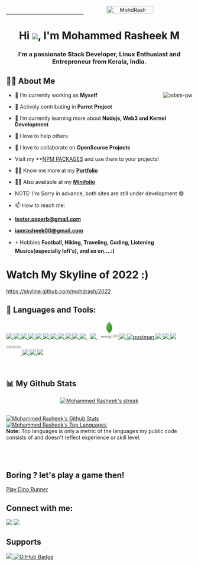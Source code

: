 <a align="center" href="https://skyline.github.com/mohdrash/2022">&nbsp;&nbsp;&nbsp;&nbsp;&nbsp;&nbsp;&nbsp;&nbsp;&nbsp;&nbsp;&nbsp;&nbsp;&nbsp;&nbsp;&nbsp;&nbsp;&nbsp;&nbsp;&nbsp;&nbsp;&nbsp;&nbsp;&nbsp;&nbsp;&nbsp;&nbsp;&nbsp;&nbsp;&nbsp;&nbsp;&nbsp;&nbsp;&nbsp;&nbsp;&nbsp;&nbsp;&nbsp;&nbsp;&nbsp;&nbsp;&nbsp;&nbsp;&nbsp;&nbsp;&nbsp;&nbsp;&nbsp;&nbsp;&nbsp;&nbsp;&nbsp;&nbsp; <img title="MohdRash" width="50%" src="https://res.cloudinary.com/osperbian/image/upload/v1650269405/myslef_data/mohdrash_idgjcb.png" height="55%"/></a>

<h1 align="center">Hi <img src="https://raw.githubusercontent.com/MartinHeinz/MartinHeinz/master/wave.gif" width="5%">, I'm Mohammed Rasheek M</h1>
<h3 align="center">I'm a passionate Stack Developer, Linux Enthusiast and Entrepreneur from Kerala, India.</h3>



## 🙋‍♂️ About Me

<p><img align="right" src="https://user-images.githubusercontent.com/87312799/168414003-30c76d43-b8d5-431c-9525-b4c10ae06455.gif" alt="adam-pw" /></p>


- 🔭 I’m currently working as **Myself**

- 🔭 Actively contributing in **Parrot Project**

- 🌱 I’m currently learning more about **Nodejs, Web3 and Kernel Development**

- 👯 I love to help others

- 👯 I love to collaborate on **OpenSource Projects**
- Visit my **[NPM PACKAGES](https://www.npmjs.com/~mohdrash) and use them to your projects! 

- 👨‍💻 Know me more at my **[Portfolio](https://mohdrash.github.io/myself/)**
- 👨‍💻 Also available at my **[Minifolio](https://mohdrash.github.io/minifolio/)**
- NOTE: I'm Sorry in advance, both sites are still under development 😅

- 📫 How to reach me: 
- **tester.osperb@gmail.com**
- **iamrasheek00@gmail.com**

- ⚡ Hobbies **Football, Hiking, Traveling, Coding, Listening Musics(especially lofi's), and so on....:)**

# Watch My Skyline of 2022 :)

https://skyline.github.com/mohdrash/2022

## 🚀 Languages and Tools:

<p align="left"> 
    <a title="Moralis" href="https://moralis.io" target="_blank"> <img src="https://res.cloudinary.com/osperbian/image/upload/v1650266618/myslef_data/moralisWhiteLogo_cropped_fhuro4.png"/> </a>
    <a title="React" href="https://reactjs.org" target="_blank"> <img src="https://img.icons8.com/color/48/000000/react-native.png"/> </a>
    <a title="Next" href="https://nextjs.org" target="_blank"> <img src="https://res.cloudinary.com/osperbian/image/upload/v1650267334/myslef_data/next-js-logo_cropped_vxnmkf.png"/> </a>
    <a title="Debian" href="https://www.debian.org" target="_blank"> <img src="https://img.icons8.com/color/48/debian.png"/> </a>
    <a title="Arch" href="https://archlinux.org" target="_blank"> <img src="https://res.cloudinary.com/osperbian/image/upload/v1650266846/myslef_data/arch_cropped_czfkm0.png"/> </a>
    <a title="Javascript" href="https://developer.mozilla.org/en-US/docs/Web/JavaScript" target="_blank"> <img src="https://img.icons8.com/color/48/000000/javascript.png"/> </a> 
    <a title="HTML5" href="https://www.w3.org/html/" target="_blank"> <img src="https://img.icons8.com/color/48/000000/html-5.png"/> </a> 
    <a title="CSS" href="https://www.w3schools.com/css/" target="_blank"> <img src="https://img.icons8.com/color/48/000000/css3.png"/> </a> 
    <a title="Bootstrap" href="https://getbootstrap.com" target="_blank"> <img src="https://img.icons8.com/color/48/000000/bootstrap.png"/> </a> 
    <a title="Python" href="https://www.python.org" target="_blank"> <img src="https://img.icons8.com/color/48/000000/python.png"/> </a> 
    <a title="Nodejs" style="padding-right:8px;" href="https://nodejs.org" target="_blank"> <img src="https://img.icons8.com/color/48/000000/nodejs.png"/> </a> 
    <a title="Mysql" style="padding-right:8px;" href="https://www.mysql.com/" target="_blank"> <img src="https://img.icons8.com/fluent/50/000000/mysql-logo.png"/> </a>
    <a title="Mongodb" href="https://www.mongodb.com/" target="_blank"> <img src="https://raw.githubusercontent.com/devicons/devicon/master/icons/mongodb/mongodb-original-wordmark.svg" alt="mongodb" width="48" height="48"/> </a> 
    <a title="Firebase" href="https://firebase.google.com/" target="_blank"> <img src="https://img.icons8.com/color/48/000000/firebase.png"/> </a> 
    <a title="Postman" href="https://postman.com" target="_blank"> <img src="https://www.vectorlogo.zone/logos/getpostman/getpostman-icon.svg" alt="postman" width="45" height="45"/> </a>   
    <a title="Git" href="https://git-scm.com/" target="_blank"> <img src="https://img.icons8.com/color/48/000000/git.png"/> </a> 
    <a title="C++" href="http://www.cplusplus.org" target="_blank"> <img src="https://img.icons8.com/color/48/c-plus-plus-logo.png"/> </a> 
    <a title="Redux" href="https://redux.js.org" target="_blank"> <img src="https://img.icons8.com/color/48/000000/redux.png"/> </a>
    <a title="Expressjs" href="https://expressjs.com" target="_blank"> <img src="https://raw.githubusercontent.com/devicons/devicon/master/icons/express/express-original-wordmark.svg" alt="express" width="40" height="40"/> </a>
    <a title="Postgresql" href="https://www.postgresql.org" target="_blank"> <img src="https://res.cloudinary.com/osperbian/image/upload/v1650267998/myslef_data/postgress_cropped_erbusl.png"/> </a>
    <a title="Solidity" href="https://soliditylang.org" target="_blank"> <img src="https://img.icons8.com/ios-filled/48/solidity.png"/> </a>
    <a title="Hardhat" href="https://hardhat.org" target="_blank"> <img src="https://hardhat.org/_next/static/media/hardhat-logo.5c5f687b.svg"/> </a>
</p>

<!-- [![React Badge](https://img.shields.io/badge/-React-61DBFB?style=for-the-badge&labelColor=black&logo=react&logoColor=61DBFB)](#)  [![Javascript Badge](https://img.shields.io/badge/-Javascript-F0DB4F?style=for-the-badge&labelColor=black&logo=javascript&logoColor=F0DB4F)](#) [![Typescript Badge](https://img.shields.io/badge/-Typescript-007acc?style=for-the-badge&labelColor=black&logo=typescript&logoColor=007acc)](#) [![Nodejs Badge](https://img.shields.io/badge/-Nodejs-3C873A?style=for-the-badge&labelColor=black&logo=node.js&logoColor=3C873A)](#) [![GraphQL Badge](https://img.shields.io/badge/-GraphQl-e535ab?style=for-the-badge&labelColor=black&logo=node.js&logoColor=e535ab)](#) -->
<br/>


## 📊 My Github Stats

<p align="center">
    <a href="https://skyline.github.com/mohdrash/2022">
        <img title="🔥 Get streak stats for your profile at git.io/streak-stats" alt="Mohammed Rasheek's streak" src="https://github-readme-streak-stats.herokuapp.com/?user=mohdrash&theme=black-ice&hide_border=true&stroke=0000&background=060A0CD0"/>
    </a>
</p>

  <br/>
    <a href="https://skyline.github.com/mohdrash/2022"><img alt="Mohammed Rasheek's Github Stats" src="https://github-readme-stats.vercel.app/api?username=mohdrash&show_icons=true&count_private=true&theme=react&hide_border=true&bg_color=0D1117" /></a>
  <a href="https://skyline.github.com/mohdrash/2022"><img alt="Mohammed Rasheek's Top Languages" src="https://github-readme-stats.vercel.app/api/top-langs/?username=mohdrash&langs_count=8&count_private=true&layout=compact&theme=react&hide_border=true&bg_color=0D1117" /></a>
  <br/>
  <b>Note:</b> Top languages is only a metric of the languages my public code consists of and doesn't reflect experience or skill level.


<br/>
<br/>


<br/>
<br/>

## Boring ? let's play a game then!

[Play Dino Runner](https://mohdrash.github.io/Dino_Runner/)


## Connect with me:
<p align="left">

<a href = "https://in.linkedin.com/in/mohammed-rasheek-m-4358b8191"><img src="https://img.icons8.com/fluent/48/000000/linkedin.png"/></a>
<a href = "https://www.instagram.com/m__rshk/"><img src="https://img.icons8.com/fluent/48/000000/instagram-new.png"/></a>
    
</p>

## Supports
<a href="https://skyline.github.com/mohdrash/2022">
    <img src="https://komarev.com/ghpvc/?username=mohdrash">
</a>
<a href="https://github.com/mohdrash?tab=followers"><img src="https://img.shields.io/github/followers/mohdrash?label=Followers&style=social" alt="GitHub Badge"></a>
